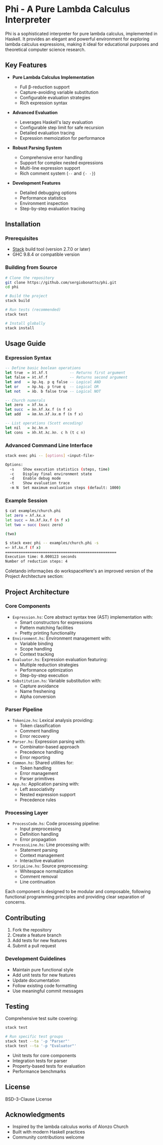 # Phi - A Pure Lambda Calculus Interpreter

Phi is a sophisticated interpreter for pure lambda calculus, implemented in Haskell. It provides an elegant and powerful environment for exploring lambda calculus expressions, making it ideal for educational purposes and theoretical computer science research.

## Key Features

- **Pure Lambda Calculus Implementation**
  - Full β-reduction support
  - Capture-avoiding variable substitution
  - Configurable evaluation strategies
  - Rich expression syntax

- **Advanced Evaluation**
  - Leverages Haskell's lazy evaluation
  - Configurable step limit for safe recursion
  - Detailed evaluation tracing
  - Expression memoization for performance

- **Robust Parsing System**
  - Comprehensive error handling
  - Support for complex nested expressions
  - Multi-line expression support
  - Rich comment system (`--` and `{- -}`)

- **Development Features**
  - Detailed debugging options
  - Performance statistics
  - Environment inspection
  - Step-by-step evaluation tracing

## Installation

### Prerequisites

- [Stack](https://docs.haskellstack.org/en/stable/README/) build tool (version 2.7.0 or later)
- GHC 9.8.4 or compatible version

### Building from Source

```sh
# Clone the repository
git clone https://github.com/sergiobonatto/phi.git
cd phi

# Build the project
stack build

# Run tests (recommended)
stack test

# Install globally
stack install
```

## Usage Guide

### Expression Syntax

```haskell
-- Define basic boolean operations
let true  = λt.λf.t          -- Returns first argument
let false = λt.λf.f          -- Returns second argument
let and   = λp.λq. p q false -- Logical AND
let or    = λp.λq. p true q  -- Logical OR
let not   = λb. b false true -- Logical NOT

-- Church numerals
let zero  = λf.λx.x
let succ  = λn.λf.λx.f (n f x)
let add   = λm.λn.λf.λx.m f (n f x)

-- List operations (Scott encoding)
let nil   = λc.λn.n
let cons  = λh.λt.λc.λn. c h (t c n)
```

### Advanced Command Line Interface

```sh
stack exec phi -- [options] <input-file>

Options:
  -s    Show execution statistics (steps, time)
  -c    Display final environment state
  -d    Enable debug mode
  -t    Show evaluation trace
  -m N  Set maximum evaluation steps (default: 1000)
```

### Example Session

```sh
$ cat examples/church.phi
let zero = λf.λx.x
let succ = λn.λf.λx.f (n f x)
let two = succ (succ zero)

(two)

$ stack exec phi -- examples/church.phi -s
=> λf.λx.f (f x)
==================================================
Execution time: 0.000123 seconds
Number of reduction steps: 4
```

Coletando informações do workspaceHere's an improved version of the Project Architecture section:

## Project Architecture

### Core Components
- `Expression.hs`: Core abstract syntax tree (AST) implementation with:
  - Smart constructors for expressions
  - Pattern matching facilities
  - Pretty printing functionality
- `Environment.hs`: Environment management with:
  - Variable binding
  - Scope handling
  - Context tracking
- `Evaluator.hs`: Expression evaluation featuring:
  - Multiple reduction strategies
  - Performance optimization
  - Step-by-step execution
- `Substitution.hs`: Variable substitution with:
  - Capture avoidance
  - Name freshening
  - Alpha conversion

### Parser Pipeline
- `Tokenize.hs`: Lexical analysis providing:
  - Token classification
  - Comment handling
  - Error recovery
- `Parser.hs`: Expression parsing with:
  - Combinator-based approach
  - Precedence handling
  - Error reporting
- `Common.hs`: Shared utilities for:
  - Token handling
  - Error management
  - Parser primitives
- `App.hs`: Application parsing with:
  - Left associativity
  - Nested expression support
  - Precedence rules

### Processing Layer
- `ProcessCode.hs`: Code processing pipeline:
  - Input preprocessing
  - Definition handling
  - Error propagation
- `ProcessLine.hs`: Line processing with:
  - Statement parsing
  - Context management
  - Interactive evaluation
- `StripLine.hs`: Source preprocessing:
  - Whitespace normalization
  - Comment removal
  - Line continuation

Each component is designed to be modular and composable, following functional programming principles and providing clear separation of concerns.

## Contributing

1. Fork the repository
2. Create a feature branch
3. Add tests for new features
4. Submit a pull request

### Development Guidelines

- Maintain pure functional style
- Add unit tests for new features
- Update documentation
- Follow existing code formatting
- Use meaningful commit messages

## Testing

Comprehensive test suite covering:

```sh
stack test

# Run specific test groups
stack test --ta '-p "Parser"'
stack test --ta '-p "Evaluator"'
```

- Unit tests for core components
- Integration tests for parser
- Property-based tests for evaluation
- Performance benchmarks

## License

BSD-3-Clause License

## Acknowledgments

- Inspired by the lambda calculus works of Alonzo Church
- Built with modern Haskell practices
- Community contributions welcome
